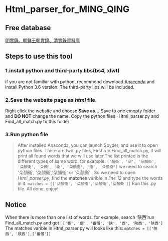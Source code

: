 # Html_parser_for_MING_QING
## Free database
[明實錄、朝鮮王朝實錄、清實錄資料庫](http://hanchi.ihp.sinica.edu.tw/mql/login.html)
## Steps to use this tool
### 1.install python and third-party libs(bs4, xlwt)
if you are not familiar with python, recommend download [Anaconda](https://www.anaconda.com/download/) and install Python 3.6 version. The third-party libs will be included.
### 2.Save the website page as *html* file.
Right click the website and choose **Save as...**
Save to one emopty folder and **DO NOT** change the name.
Copy the python files –Html_parser.py and Find_all_match.py  to this folder
### 3.Run python file
> After installed Anaconda, you can launch Spyder, and use it to open python files.
There are two .py files, First run Find_all_match.py, it will print all found words that we will use later.The list printed is the different types of same word.
for example:
`['顏衛', '朵', '朵顏衛', '朶顏衛', '朵顏', '衛', '朶顏衞', '衞', '朵顏衞']`
we need to search '朵顏衛', '朶顏衛','朶顏衞' or '朵顏衞' .
So we need to open  *Html_parser.py*, find the **matches** varible in *line 12* and type the words in it.
`matches = [['朵顏衞', '朶顏衞','朵顏衛','朶顏衛']]`
Run this .py file.
All done, enjoy! 
## Notice
When there is more than one list of words. for example, search ‘陝西’run Find_all_match.py and got :
`['番', '僧', '番僧', '陜', '西', '陜西', '陝西']`
The matches varible in Html_parser.py will looks like this: 
`matches = [['陜西', '陝西'],['番僧']]`
